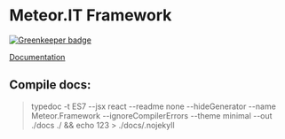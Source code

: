 # Meteor.IT Framework

[![Greenkeeper badge](https://badges.greenkeeper.io/Meteor-DEV/Meteor.Framework.svg)](https://greenkeeper.io/)

[Documentation](https://meteor-dev.github.io/Meteor.Framework/)

## Compile docs:
> typedoc -t ES7 --jsx react --readme none --hideGenerator --name Meteor.Framework --ignoreCompilerErrors --theme minimal --out ./docs ./ && echo 123 > ./docs/.nojekyll
